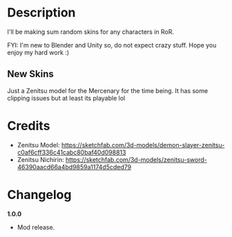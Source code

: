 # Description
I'll be making sum random skins for any characters in RoR.

FYI:
I'm new to Blender and Unity so, do not expect crazy stuff. Hope you enjoy my hard work :)

## New Skins
Just a Zenitsu model for the Mercenary for the time being. It has some clipping issues but at least its playable lol

# Credits
* Zenitsu Model: https://sketchfab.com/3d-models/demon-slayer-zenitsu-c0af6cff336c41cabc80baf40d098813
* Zenitsu Nichirin: https://sketchfab.com/3d-models/zenitsu-sword-46390aacd66a4bd9859a1174d5cded79

# Changelog
**1.0.0**

* Mod release.
